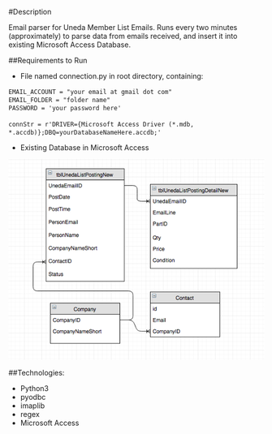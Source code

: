 
#Description

Email parser for Uneda Member List Emails. Runs every two minutes (approximately) to parse data from emails received, and insert it into existing Microsoft Access Database.

##Requirements to Run

* File named connection.py in root directory, containing:

```
EMAIL_ACCOUNT = "your email at gmail dot com"
EMAIL_FOLDER = "folder name"
PASSWORD = 'your password here'

connStr = r'DRIVER={Microsoft Access Driver (*.mdb, *.accdb)};DBQ=yourDatabaseNameHere.accdb;'
```

* Existing Database in Microsoft Access

<p align="center">
  <img src="email-parser-erd.png?raw=true" alt="ERD"/>
</p>

##Technologies:

* Python3
* pyodbc 
* imaplib
* regex
* Microsoft Access
